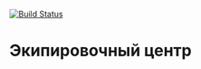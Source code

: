 [![Build Status](https://travis-ci.org/stlkralexdemo/Alex-project.svg?branch=master)](https://travis-ci.org/stlkralexdemo/Alex-project)
# Экипировочный центр